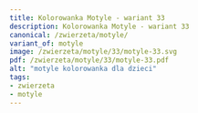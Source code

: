 ```yaml
---
title: Kolorowanka Motyle - wariant 33
description: Kolorowanka Motyle - wariant 33
canonical: /zwierzeta/motyle/
variant_of: motyle
image: /zwierzeta/motyle/33/motyle-33.svg
pdf: /zwierzeta/motyle/33/motyle-33.pdf
alt: "motyle kolorowanka dla dzieci"
tags:
- zwierzeta
- motyle
---
```

